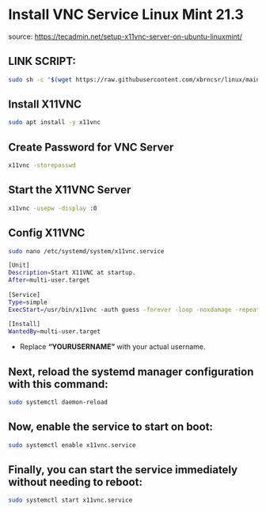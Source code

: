 # Install VNC Service Linux Mint 21.3
source: <https://tecadmin.net/setup-x11vnc-server-on-ubuntu-linuxmint/>

## LINK SCRIPT:
```bash
sudo sh -c "$(wget https://raw.githubusercontent.com/xbrncsr/linux/main/wiki/remote_access/ssh_service_ubuntu/install_ssh_service_ubuntu.sh -O -)"

```

## Install X11VNC
```bash
sudo apt install -y x11vnc

```

## Create Password for VNC Server
```bash
x11vnc -storepasswd

```

## Start the X11VNC Server
```bash
x11vnc -usepw -display :0 

```

## Config X11VNC
```bash
sudo nano /etc/systemd/system/x11vnc.service

```

```bash
[Unit]
Description=Start X11VNC at startup.
After=multi-user.target
 
[Service]
Type=simple
ExecStart=/usr/bin/x11vnc -auth guess -forever -loop -noxdamage -repeat -rfbauth /home/$USER/.vnc/passwd -rfbport 5901 -shared
 
[Install]
WantedBy=multi-user.target

```

* Replace **“YOURUSERNAME”** with your actual username.

## Next, reload the systemd manager configuration with this command:
```bash
sudo systemctl daemon-reload

```

## Now, enable the service to start on boot:
```bash
sudo systemctl enable x11vnc.service

```

## Finally, you can start the service immediately without needing to reboot:
```bash
sudo systemctl start x11vnc.service

```
